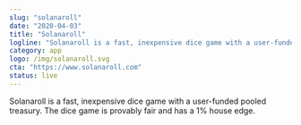 ```yaml
---
slug: "solanaroll"
date: "2020-04-03"
title: "Solanaroll"
logline: "Solanaroll is a fast, inexpensive dice game with a user-funded pooled treasury. The dice game is provably fair and has a 1% house edge."
category: app
logo: /img/solanaroll.svg
cta: "https://www.solanaroll.com"
status: live
---
```


Solanaroll is a fast, inexpensive dice game with a user-funded pooled treasury. The dice game is provably fair and has a 1% house edge.
